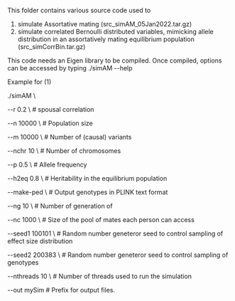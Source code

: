 This folder contains various source code used to 
1) simulate Assortative mating (src_simAM_05Jan2022.tar.gz)
2) simulate correlated Bernoulli distributed variables, mimicking allele distribution in an assortatively mating equilibrium population (src_simCorrBin.tar.gz)

This code needs an Eigen library to be compiled. Once compiled, options can be accessed by typing ./simAM --help

Example for (1)

./simAM \
  
  
  --r 0.2 \        # spousal correlation
  
  
  --n 10000 \      # Population size
  
  
  --m 10000 \      # Number of (causal) variants
  
  
  --nchr 10 \      # Number of chromosomes
  
  
  --p 0.5 \        # Allele frequency  
  
  
  --h2eq 0.8 \     # Heritability in the equilibrium population
  
  
  --make-ped \     # Output genotypes in PLINK text format
  
  
  --ng 10 \        # Number of generation of 
  
  
  --nc 1000 \      # Size of the pool of mates each person can access
  
  
  --seed1 100101 \ # Random number geneteror seed to control sampling of effect size distribution
  
  
  --seed2 200383 \ # Random number geneteror seed to control sampling of genotypes


  --nthreads 10 \  # Number of threads used to run the simulation
  
  
  --out mySim      # Prefix for output files.

